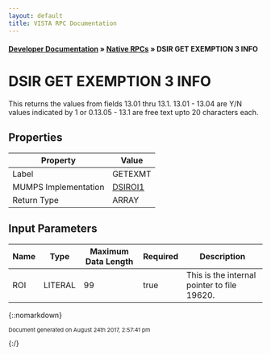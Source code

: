 ```yaml
---
layout: default
title: VISTA RPC Documentation
---
```


#### [Developer Documentation](../index) &#187; [Native RPCs](TableOfContents) &#187; DSIR GET EXEMPTION 3 INFO<br/>
# DSIR GET EXEMPTION 3 INFO

This returns the values from fields 13.01 thru 13.1. 13.01 - 13.04 are Y/N values indicated by 1 or 0.13.05 - 13.1 are free text upto 20 characters each.

## Properties

Property | Value
--- | ---
Label | GETEXMT
MUMPS Implementation | [DSIROI1](http://code.osehra.org/dox/Routine_DSIROI1_source.html)
Return Type | ARRAY


## Input Parameters

Name | Type | Maximum Data Length | Required | Description
--- | --- | --- | --- | ---
ROI | LITERAL | 99 | true | This is the internal pointer to file 19620.



{::nomarkdown} <br/><p style="font-size: 11px">Document generated on August 24th 2017, 2:57:41 pm</p>{:/}